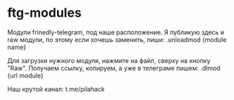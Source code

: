 # ftg-modules
Модули frinedly-telegram, под наше расположение.
Я публикую здесь и raw модули, по этому если хочешь заменить, пиши: .unloadmod {module name}

Для загрузки нужного модуля, нажмите на файл, сверху на кнопку "Raw". Получаем ссылку, копируем, а уже в телеграме пишем: .dlmod {url module}

Наш крутой канал: t.me/pilahack
